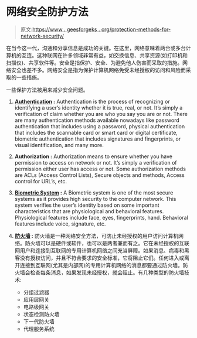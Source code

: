 # 网络安全防护方法

> 原文:[https://www . geesforgeks . org/protection-methods-for-network-security/](https://www.geeksforgeeks.org/protection-methods-for-network-security/)

在当今这一代，沟通和分享信息是成功的关键。在这里，网络意味着两台或多台计算机的互连。这种联网在许多领域非常有益，如交换信息、共享资源(如打印机和扫描仪)、共享软件等。安全是指保护、安全、为避免他人伤害而采取的措施。网络安全也差不多。网络安全是指为保护计算机网络免受未经授权的访问和风险而采取的一些措施。

一些保护方法被用来减少安全问题。

1.  **[Authentication](https://www.geeksforgeeks.org/difference-between-authentication-and-authorization/) :**
    Authentication is the process of recognizing or identifying a user’s identity whether it is true, real, or not. It’s simply a verification of claim whether you are who you say you are or not. There are many authentication methods available nowadays like password authentication that includes using a password, physical authentication that includes the scannable card or smart card or digital certificate, biometric authentication that includes signatures and fingerprints, or visual identification, and many more.

2.  **Authorization :**
    Authorization means to ensure whether you have permission to access on network or not. It’s simply a verification of permission either user has access or not. Some authorization methods are ACLs (Access Control Lists), Secure objects and methods, Access control for URL’s, etc.
3.  **[Biometric System](https://www.geeksforgeeks.org/what-is-biometrics/) :**
    A Biometric system is one of the most secure systems as it provides high security to the computer network. This system verifies the user’s identity based on some important characteristics that are physiological and behavioral features. Physiological features include face, eyes, fingerprints, hand. Behavioral features include voice, signature, etc.
4.  **[防火墙](https://www.geeksforgeeks.org/introduction-of-firewall-in-computer-network/) :**
    防火墙是一种网络安全方法，可防止未经授权的用户访问计算机网络。防火墙可以是硬件或软件，也可以是两者兼而有之。它在未经授权的互联网用户和连接到互联网的专用计算机网络之间充当屏障。如果消息、病毒和黑客没有授权访问，并且不符合要求的安全标准，它将阻止它们。任何进入或离开连接到互联网(尤其是内部网)的专用计算机网络的消息都要通过防火墙。防火墙会检查每条消息，如果发现未经授权，就会阻止。有几种类型的防火墙技术:
    *   分组过滤器
    *   应用层网关
    *   电路级网关
    *   状态检测防火墙
    *   下一代防火墙
    *   代理服务系统